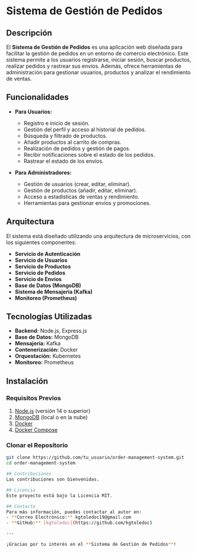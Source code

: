 # Sistema de Gestión de Pedidos

## Descripción
El **Sistema de Gestión de Pedidos** es una aplicación web diseñada para facilitar la gestión de pedidos en un entorno de comercio electrónico. Este sistema permite a los usuarios registrarse, iniciar sesión, buscar productos, realizar pedidos y rastrear sus envíos. Además, ofrece herramientas de administración para gestionar usuarios, productos y analizar el rendimiento de ventas.

## Funcionalidades
- **Para Usuarios:**
  - Registro e inicio de sesión.
  - Gestión del perfil y acceso al historial de pedidos.
  - Búsqueda y filtrado de productos.
  - Añadir productos al carrito de compras.
  - Realización de pedidos y gestión de pagos.
  - Recibir notificaciones sobre el estado de los pedidos.
  - Rastrear el estado de los envíos.

- **Para Administradores:**
  - Gestión de usuarios (crear, editar, eliminar).
  - Gestión de productos (añadir, editar, eliminar).
  - Acceso a estadísticas de ventas y rendimiento.
  - Herramientas para gestionar envíos y promociones.

## Arquitectura
El sistema está diseñado utilizando una arquitectura de microservicios, con los siguientes componentes:
- **Servicio de Autenticación**
- **Servicio de Usuarios**
- **Servicio de Productos**
- **Servicio de Pedidos**
- **Servicio de Envíos**
- **Base de Datos (MongoDB)**
- **Sistema de Mensajería (Kafka)**
- **Monitoreo (Prometheus)**

## Tecnologías Utilizadas
- **Backend:** Node.js, Express.js
- **Base de Datos:** MongoDB
- **Mensajería:** Kafka
- **Contenerización:** Docker
- **Orquestación:** Kubernetes
- **Monitoreo:** Prometheus

## Instalación

### Requisitos Previos
1. [Node.js](https://nodejs.org/) (versión 14 o superior)
2. [MongoDB](https://www.mongodb.com/try/download/community) (local o en la nube)
3. [Docker](https://www.docker.com/get-started)
4. [Docker Compose](https://docs.docker.com/compose/)

### Clonar el Repositorio
```bash
git clone https://github.com/tu_usuario/order-management-system.git
cd order-management-system

## Contribuciones
Las contribuciones son bienvenidas.

## Licencia
Este proyecto está bajo la Licencia MIT.

## Contacto
Para más información, puedes contactar al autor en:
- **Correo Electrónico:** kgtoledoc19@gmail.com
- **GitHub:** [kgtoledoc](https://github.com/kgtoledoc)

---

¡Gracias por tu interés en el **Sistema de Gestión de Pedidos**!